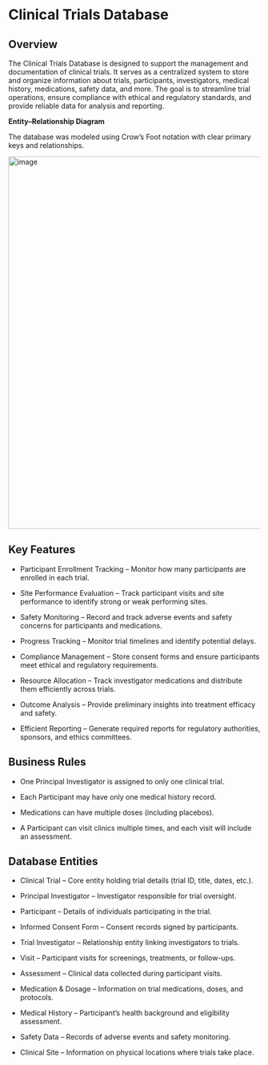 # Clinical Trials Database
## Overview

The Clinical Trials Database is designed to support the management and documentation of clinical trials. It serves as a centralized system to store and organize information about trials, participants, investigators, medical history, medications, safety data, and more. The goal is to streamline trial operations, ensure compliance with ethical and regulatory standards, and provide reliable data for analysis and reporting.

**Entity–Relationship Diagram**

The database was modeled using Crow’s Foot notation with clear primary keys and relationships.

<img width="1321" height="745" alt="image" src="https://github.com/user-attachments/assets/2629722b-e180-4444-93e1-0a4123ca5e45" />


## Key Features

- Participant Enrollment Tracking – Monitor how many participants are enrolled in each trial.

- Site Performance Evaluation – Track participant visits and site performance to identify strong or weak performing sites.

- Safety Monitoring – Record and track adverse events and safety concerns for participants and medications.

- Progress Tracking – Monitor trial timelines and identify potential delays.

- Compliance Management – Store consent forms and ensure participants meet ethical and regulatory requirements.

- Resource Allocation – Track investigator medications and distribute them efficiently across trials.

- Outcome Analysis – Provide preliminary insights into treatment efficacy and safety.

- Efficient Reporting – Generate required reports for regulatory authorities, sponsors, and ethics committees.

## Business Rules

- One Principal Investigator is assigned to only one clinical trial.

- Each Participant may have only one medical history record.

- Medications can have multiple doses (including placebos).

- A Participant can visit clinics multiple times, and each visit will include an assessment.

## Database Entities

- Clinical Trial – Core entity holding trial details (trial ID, title, dates, etc.).

- Principal Investigator – Investigator responsible for trial oversight.

- Participant – Details of individuals participating in the trial.

- Informed Consent Form – Consent records signed by participants.

- Trial Investigator – Relationship entity linking investigators to trials.

- Visit – Participant visits for screenings, treatments, or follow-ups.

- Assessment – Clinical data collected during participant visits.

- Medication & Dosage – Information on trial medications, doses, and protocols.

- Medical History – Participant’s health background and eligibility assessment.

- Safety Data – Records of adverse events and safety monitoring.

- Clinical Site – Information on physical locations where trials take place.
